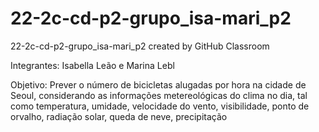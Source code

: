 # 22-2c-cd-p2-grupo_isa-mari_p2
22-2c-cd-p2-grupo_isa-mari_p2 created by GitHub Classroom

Integrantes: Isabella Leão e Marina Lebl

Objetivo: Prever o número de bicicletas alugadas por hora na cidade de Seoul, considerando as informações metereológicas do clima no dia, tal como temperatura, umidade, velocidade do vento, visibilidade, ponto de orvalho, radiação solar, queda de neve, precipitação
